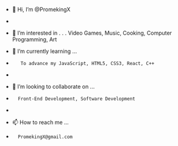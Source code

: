 - 👋 Hi, I’m @PromekingX
- 
- 👀 I’m interested in . . . 
      Video Games, Music, Cooking, Computer Programming, Art
    
- 🌱 I’m currently learning ...
-        To advance my JavaScript, HTML5, CSS3, React, C++
-        
- 💞️ I’m looking to collaborate on ...
-       Front-End Development, Software Development
-       
- 📫 How to reach me ...
-       PromekingX@gmail.com 

<!---
PromekingX/PromekingX is a ✨ special ✨ repository because its `README.md` (this file) appears on your GitHub profile.
You can click the Preview link to take a look at your changes.
--->
